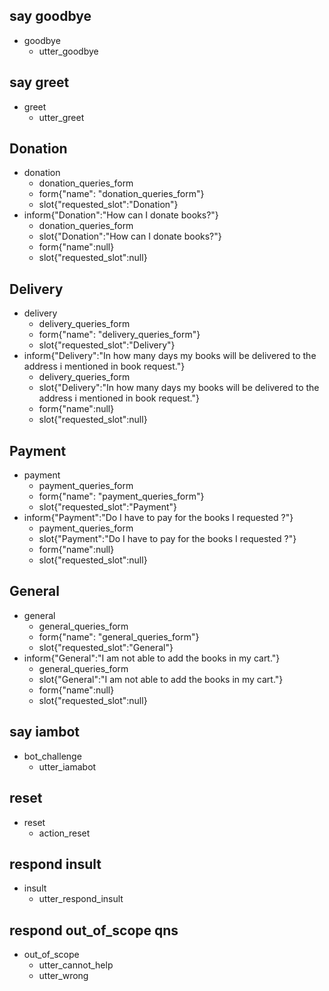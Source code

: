 ## say goodbye
* goodbye
  - utter_goodbye


## say greet
* greet
  - utter_greet


## Donation
* donation
  - donation_queries_form
  - form{"name": "donation_queries_form"}
  - slot{"requested_slot":"Donation"}
* inform{"Donation":"How can I donate books?"}
  - donation_queries_form
  - slot{"Donation":"How can I donate books?"}
  - form{"name":null}
  - slot{"requested_slot":null}


## Delivery
* delivery
  - delivery_queries_form
  - form{"name": "delivery_queries_form"}
  - slot{"requested_slot":"Delivery"}
* inform{"Delivery":"In how many days my books will be delivered to the address i mentioned in book request."}
  - delivery_queries_form
  - slot{"Delivery":"In how many days my books will be delivered to the address i mentioned in book request."}
  - form{"name":null}
  - slot{"requested_slot":null}


## Payment
* payment
  - payment_queries_form
  - form{"name": "payment_queries_form"}
  - slot{"requested_slot":"Payment"}
* inform{"Payment":"Do I have to pay for the books I requested ?"}
  - payment_queries_form
  - slot{"Payment":"Do I have to pay for the books I requested ?"}
  - form{"name":null}
  - slot{"requested_slot":null}


## General
* general
  - general_queries_form
  - form{"name": "general_queries_form"}
  - slot{"requested_slot":"General"}
* inform{"General":"I am not able to add the  books in my cart."}
  - general_queries_form
  - slot{"General":"I am not able to add the  books in my cart."}
  - form{"name":null}
  - slot{"requested_slot":null}


## say iambot
* bot_challenge
  - utter_iamabot


## reset
* reset
  - action_reset


## respond insult
* insult
  - utter_respond_insult


## respond out_of_scope qns 
* out_of_scope
  - utter_cannot_help
  - utter_wrong

